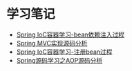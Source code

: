 学习笔记
===================
* [Spring IoC容器学习-bean依赖注入过程](http://note.youdao.com/noteshare?id=624fcbfb38f6383cec0991ce83c19c5e&sub=65a892458538eeca03c4a2e3ab93a1e0)    
* [Spring MVC实现源码分析](http://note.youdao.com/noteshare?id=6b38408f9e21444057368247833a91c7&sub=CB214C822BF64A9BAE1B4DB2182D1799)
* [Spring IoC容器学习-注册bean过程](http://note.youdao.com/noteshare?id=6a943413146a55b2cad180d247859d23&sub=9243CB8667FB4018A6D856B3D98292F5)
* [Spring源码学习之AOP源码分析](https://github.com/lucky-xin/Learning/blob/gh-pages/Spring%E6%BA%90%E7%A0%81%E5%AD%A6%E4%B9%A0%E4%B9%8BAOP.md)

